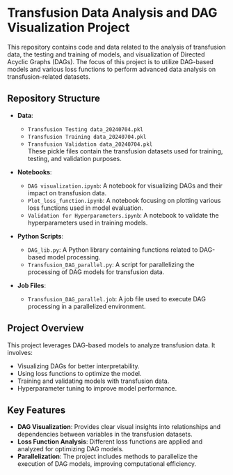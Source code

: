 # Transfusion Data Analysis and DAG Visualization Project

This repository contains code and data related to the analysis of transfusion data, the testing and training of models, and visualization of Directed Acyclic Graphs (DAGs). The focus of this project is to utilize DAG-based models and various loss functions to perform advanced data analysis on transfusion-related datasets.

## Repository Structure

- **Data**:  
  - `Transfusion Testing data_20240704.pkl`  
  - `Transfusion Training data_20240704.pkl`  
  - `Transfusion Validation data_20240704.pkl`  
  These pickle files contain the transfusion datasets used for training, testing, and validation purposes.
  
- **Notebooks**:  
  - `DAG visualization.ipynb`: A notebook for visualizing DAGs and their impact on transfusion data.
  - `Plot_loss_function.ipynb`: A notebook focusing on plotting various loss functions used in model evaluation.
  - `Validation for Hyperparameters.ipynb`: A notebook to validate the hyperparameters used in training models.
  
- **Python Scripts**:  
  - `DAG_lib.py`: A Python library containing functions related to DAG-based model processing.
  - `Transfusion_DAG_parallel.py`: A script for parallelizing the processing of DAG models for transfusion data.
  
- **Job Files**:  
  - `Transfusion_DAG_parallel.job`: A job file used to execute DAG processing in a parallelized environment.

## Project Overview

This project leverages DAG-based models to analyze transfusion data. It involves:
- Visualizing DAGs for better interpretability.
- Using loss functions to optimize the model.
- Training and validating models with transfusion data.
- Hyperparameter tuning to improve model performance.

## Key Features

- **DAG Visualization**: Provides clear visual insights into relationships and dependencies between variables in the transfusion datasets.
- **Loss Function Analysis**: Different loss functions are applied and analyzed for optimizing DAG models.
- **Parallelization**: The project includes methods to parallelize the execution of DAG models, improving computational efficiency.
